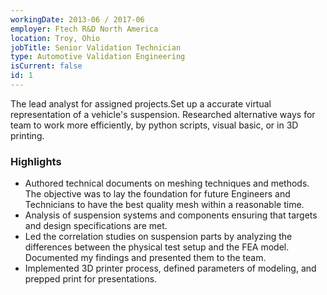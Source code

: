 ```yaml
---
workingDate: 2013-06 / 2017-06
employer: Ftech R&D North America
location: Troy, Ohio
jobTitle: Senior Validation Technician
type: Automotive Validation Engineering
isCurrent: false
id: 1
---
```

The lead analyst for assigned projects.Set up a accurate virtual representation of a vehicle's suspension. Researched alternative ways for team to work more efficiently, by python scripts, visual basic, or in 3D printing.

### Highlights

- Authored technical documents on meshing techniques and methods. The objective was to lay the foundation for future Engineers and Technicians to have the best quality mesh within a reasonable time.
- Analysis of suspension systems and components ensuring that targets and design specifications are met.
- Led the correlation studies on suspension parts by analyzing the differences between the physical test setup and the FEA model. Documented my findings and presented them to the team.
- Implemented 3D printer process, defined parameters of modeling, and prepped print for presentations.
